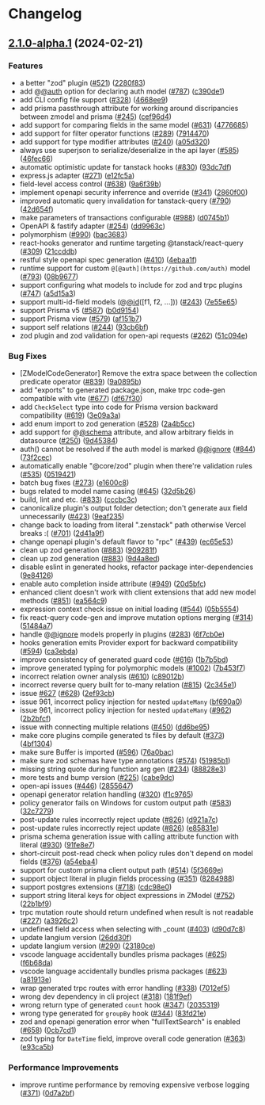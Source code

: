 # Changelog

## [2.1.0-alpha.1](https://github.com/zenstackhq/zenstack/compare/SDK-v2.0.0-alpha.1...SDK-v2.1.0-alpha.1) (2024-02-21)


### Features

* a better "zod" plugin ([#521](https://github.com/zenstackhq/zenstack/issues/521)) ([2280f83](https://github.com/zenstackhq/zenstack/commit/2280f83cd7f1f597fddfd6ab0c99417200124452))
* add @[@auth](https://github.com/auth) option for declaring auth model ([#787](https://github.com/zenstackhq/zenstack/issues/787)) ([c390de1](https://github.com/zenstackhq/zenstack/commit/c390de10cfa91ae3f954404bc07e0905973b0898))
* add CLI config file support ([#328](https://github.com/zenstackhq/zenstack/issues/328)) ([4668ee9](https://github.com/zenstackhq/zenstack/commit/4668ee9c7029be5b9f21f318c36df795abead335))
* add prisma passthrough attribute for working around discripancies between zmodel and prisma ([#245](https://github.com/zenstackhq/zenstack/issues/245)) ([cef96d4](https://github.com/zenstackhq/zenstack/commit/cef96d4b6fe0a4d7d38742565817aca8e6533933))
* add support for comparing fields in the same model ([#631](https://github.com/zenstackhq/zenstack/issues/631)) ([4776685](https://github.com/zenstackhq/zenstack/commit/477668579e3d95e7371ca752244ad2e319a96477))
* add support for filter operator functions ([#289](https://github.com/zenstackhq/zenstack/issues/289)) ([7914470](https://github.com/zenstackhq/zenstack/commit/79144709b3bd56adf0a30f27b69426702980b95f))
* add support for type modifier attributes ([#240](https://github.com/zenstackhq/zenstack/issues/240)) ([a05d320](https://github.com/zenstackhq/zenstack/commit/a05d320e7135440c20f3d75746c62ae67bfabd58))
* always use superjson to serialize/deserialize in the api layer ([#585](https://github.com/zenstackhq/zenstack/issues/585)) ([46fec66](https://github.com/zenstackhq/zenstack/commit/46fec666c3af971010c69e467f08f55830655441))
* automatic optimistic update for tanstack hooks ([#830](https://github.com/zenstackhq/zenstack/issues/830)) ([93dc7df](https://github.com/zenstackhq/zenstack/commit/93dc7df472427a4546ba71ec3703135d2d638ded))
* express.js adapter ([#271](https://github.com/zenstackhq/zenstack/issues/271)) ([e12fc5a](https://github.com/zenstackhq/zenstack/commit/e12fc5a4ca4c71c10c1d34fc4a1d19f9fb9f75bb))
* field-level access control ([#638](https://github.com/zenstackhq/zenstack/issues/638)) ([9a6f39b](https://github.com/zenstackhq/zenstack/commit/9a6f39bdb8940f7cef89fd7ee423658b8ed4c49f))
* implement openapi security inferrence and override ([#341](https://github.com/zenstackhq/zenstack/issues/341)) ([2860f00](https://github.com/zenstackhq/zenstack/commit/2860f002e57d7772c0b7b9e9feabce7bae73c18c))
* improved automatic query invalidation for tanstack-query ([#790](https://github.com/zenstackhq/zenstack/issues/790)) ([42d654f](https://github.com/zenstackhq/zenstack/commit/42d654fcfaa40b09fde578db79792c69e1e3b908))
* make parameters of transactions configurable ([#988](https://github.com/zenstackhq/zenstack/issues/988)) ([d0745b1](https://github.com/zenstackhq/zenstack/commit/d0745b149a5ce6abfef546de0b9243ddc4f6e765))
* OpenAPI & fastify adapter ([#254](https://github.com/zenstackhq/zenstack/issues/254)) ([dd9963c](https://github.com/zenstackhq/zenstack/commit/dd9963cd35d414ebf61727bb4a5d9ad0c31100e0))
* polymorphism ([#990](https://github.com/zenstackhq/zenstack/issues/990)) ([bac3683](https://github.com/zenstackhq/zenstack/commit/bac368382b6c92585bc983861a56d141093b7896))
* react-hooks generator and runtime targeting @tanstack/react-query ([#309](https://github.com/zenstackhq/zenstack/issues/309)) ([21ccddb](https://github.com/zenstackhq/zenstack/commit/21ccddb9be437eabed35fbc62ae43c1e192d289e))
* restful style openapi spec generation ([#410](https://github.com/zenstackhq/zenstack/issues/410)) ([4ebaa1f](https://github.com/zenstackhq/zenstack/commit/4ebaa1fa4aa8e762a11fb24700f5cb4e1bfbe688))
* runtime support for custom `@[@auth](https://github.com/auth)` model ([#793](https://github.com/zenstackhq/zenstack/issues/793)) ([08b9677](https://github.com/zenstackhq/zenstack/commit/08b967735c938de1e770a2409c36c5a50173b01d))
* support configuring what models to include for zod and trpc plugins ([#747](https://github.com/zenstackhq/zenstack/issues/747)) ([a5d15a3](https://github.com/zenstackhq/zenstack/commit/a5d15a30e7a22a3e875cc974391feb9ad6da7646))
* support multi-id-field models (@[@id](https://github.com/id)([f1, f2, ...])) ([#243](https://github.com/zenstackhq/zenstack/issues/243)) ([7e55e65](https://github.com/zenstackhq/zenstack/commit/7e55e652eceacec108dd4966ff08cfef184cd8ab))
* support Prisma v5 ([#587](https://github.com/zenstackhq/zenstack/issues/587)) ([b0d9154](https://github.com/zenstackhq/zenstack/commit/b0d9154270a89c6c93c7a8f1aada85c413d16d6f))
* support Prisma view ([#579](https://github.com/zenstackhq/zenstack/issues/579)) ([af151b7](https://github.com/zenstackhq/zenstack/commit/af151b7b311ee96b626376b8a17103b18c261f65))
* support self relations ([#244](https://github.com/zenstackhq/zenstack/issues/244)) ([93cb6bf](https://github.com/zenstackhq/zenstack/commit/93cb6bfc847d8b97612e849cffcbfe7723630ad9))
* zod plugin and zod validation for open-api requests ([#262](https://github.com/zenstackhq/zenstack/issues/262)) ([51c094e](https://github.com/zenstackhq/zenstack/commit/51c094e329df0d1ebb28239d5fe5ff4608065280))


### Bug Fixes

* [ZModelCodeGenerator] Remove the extra space between the collection predicate operator ([#839](https://github.com/zenstackhq/zenstack/issues/839)) ([9a0895b](https://github.com/zenstackhq/zenstack/commit/9a0895bedd82b429ddcc45db4cee0f9e82c54198))
* add "exports" to generated package.json, make trpc code-gen compatible with vite ([#677](https://github.com/zenstackhq/zenstack/issues/677)) ([df67f30](https://github.com/zenstackhq/zenstack/commit/df67f301119db23e5048464de2f73bff1a2adffc))
* add `CheckSelect` type into code for Prisma version backward compatibility ([#619](https://github.com/zenstackhq/zenstack/issues/619)) ([3e09a3a](https://github.com/zenstackhq/zenstack/commit/3e09a3a6646ae0f6e393cc0f92991c9b5d0c4d29))
* add enum import to zod generation ([#528](https://github.com/zenstackhq/zenstack/issues/528)) ([2a4b5cc](https://github.com/zenstackhq/zenstack/commit/2a4b5cc328645387a604f2fdf7c8855804306243))
* add support for @[@schema](https://github.com/schema) attribute, and allow arbitrary fields in datasource ([#250](https://github.com/zenstackhq/zenstack/issues/250)) ([9d45384](https://github.com/zenstackhq/zenstack/commit/9d4538445600b856962b200ca0faa0bbfff68f8a))
* auth() cannot be resolved if the auth model is marked @[@ignore](https://github.com/ignore) ([#844](https://github.com/zenstackhq/zenstack/issues/844)) ([73f2cec](https://github.com/zenstackhq/zenstack/commit/73f2cec82fea64cea05f7306523f7c6f9ac91f84))
* automatically enable "@core/zod" plugin when there're validation rules ([#535](https://github.com/zenstackhq/zenstack/issues/535)) ([0519421](https://github.com/zenstackhq/zenstack/commit/05194219f28e49ee11d1a1bd9a78146e9b76eada))
* batch bug fixes ([#273](https://github.com/zenstackhq/zenstack/issues/273)) ([e1600c8](https://github.com/zenstackhq/zenstack/commit/e1600c8bc69cb3cf51fb763a86b06834810236eb))
* bugs related to model name casing ([#645](https://github.com/zenstackhq/zenstack/issues/645)) ([32d5b26](https://github.com/zenstackhq/zenstack/commit/32d5b262cacdd03209a56027e4c2cbda1bc408c0))
* build, lint and etc. ([#833](https://github.com/zenstackhq/zenstack/issues/833)) ([cccbc3c](https://github.com/zenstackhq/zenstack/commit/cccbc3c82ad522d40bc76ad7b84b1305d378b1db))
* canonicalize plugin's output folder detection; don't generate aux field unnecessarily ([#423](https://github.com/zenstackhq/zenstack/issues/423)) ([9eaf235](https://github.com/zenstackhq/zenstack/commit/9eaf2353e479a7c967af42a0cd6ed6b9afeded4a))
* change back to loading from literal ".zenstack" path otherwise Vercel breaks :( ([#701](https://github.com/zenstackhq/zenstack/issues/701)) ([2d41a9f](https://github.com/zenstackhq/zenstack/commit/2d41a9fcffab2fa228356a5cc45b4c2ecd62fd63))
* change openapi plugin's default flavor to "rpc" ([#439](https://github.com/zenstackhq/zenstack/issues/439)) ([ec65e53](https://github.com/zenstackhq/zenstack/commit/ec65e53f202e3e02ea98a9c88682c106dcbafc76))
* clean up zod generation ([#883](https://github.com/zenstackhq/zenstack/issues/883)) ([909281f](https://github.com/zenstackhq/zenstack/commit/909281f8090734322c0cab09d0187b6b5e813c9a))
* clean up zod generation ([#883](https://github.com/zenstackhq/zenstack/issues/883)) ([9d4a8ed](https://github.com/zenstackhq/zenstack/commit/9d4a8ede7d42d1966fd5a12d64a5992092f4bc7d))
* disable eslint in generated hooks, refactor package inter-dependencies ([9e84126](https://github.com/zenstackhq/zenstack/commit/9e8412645e06f0bf63f85c8bb61ad00384fdef99))
* enable auto completion inside attribute ([#949](https://github.com/zenstackhq/zenstack/issues/949)) ([20d5bfc](https://github.com/zenstackhq/zenstack/commit/20d5bfc506a42b520eb1cf390149b7afc7c38701))
* enhanced client doesn't work with client extensions that add new model methods ([#851](https://github.com/zenstackhq/zenstack/issues/851)) ([ea564c9](https://github.com/zenstackhq/zenstack/commit/ea564c93e9ca2a888c0e53216633d66c733f6beb))
* expression context check issue on initial loading ([#544](https://github.com/zenstackhq/zenstack/issues/544)) ([05b5554](https://github.com/zenstackhq/zenstack/commit/05b55541f3ae55214318db4f0de20b8ba97bb2f8))
* fix react-query code-gen and improve mutation options merging ([#314](https://github.com/zenstackhq/zenstack/issues/314)) ([51484a7](https://github.com/zenstackhq/zenstack/commit/51484a76f90e5efd0a651bab9f6aa864baab95f2))
* handle @[@ignore](https://github.com/ignore) models properly in plugins ([#283](https://github.com/zenstackhq/zenstack/issues/283)) ([6f7cb0e](https://github.com/zenstackhq/zenstack/commit/6f7cb0e6513d606c98b097c65c0573ad1f006b2c))
* hooks generation emits Provider export for backward compatibility ([#594](https://github.com/zenstackhq/zenstack/issues/594)) ([ca3ebda](https://github.com/zenstackhq/zenstack/commit/ca3ebdae4e213d3901bb5834fd9ebf1217da94a7))
* improve consistency of generated guard code ([#616](https://github.com/zenstackhq/zenstack/issues/616)) ([1b7b5bd](https://github.com/zenstackhq/zenstack/commit/1b7b5bda3f5106d31b7f5e70be27158fb8217600))
* improve generated typing for polymorphic models ([#1002](https://github.com/zenstackhq/zenstack/issues/1002)) ([7b453f7](https://github.com/zenstackhq/zenstack/commit/7b453f7745cad73fc81e7884faf473aecda99556))
* incorrect relation owner analysis ([#610](https://github.com/zenstackhq/zenstack/issues/610)) ([c89012b](https://github.com/zenstackhq/zenstack/commit/c89012bcb8d32588cc7f5a1df19088292e571cec))
* incorrect reverse query built for to-many relation ([#815](https://github.com/zenstackhq/zenstack/issues/815)) ([2c345e1](https://github.com/zenstackhq/zenstack/commit/2c345e1d4fe7274b7a08c1178afccede1d694327))
* issue [#627](https://github.com/zenstackhq/zenstack/issues/627) ([#628](https://github.com/zenstackhq/zenstack/issues/628)) ([2ef93cb](https://github.com/zenstackhq/zenstack/commit/2ef93cb932e7aed6923cd3d7e69069d0c9ff161b))
* issue 961, incorrect policy injection for nested `updateMany` ([bf690a0](https://github.com/zenstackhq/zenstack/commit/bf690a072771ab95907a8f56079c4f6aaf655849))
* issue 961, incorrect policy injection for nested `updateMany` ([#962](https://github.com/zenstackhq/zenstack/issues/962)) ([2b2bfcf](https://github.com/zenstackhq/zenstack/commit/2b2bfcff965f9a70ff2764e6fbc7613b6f061685))
* issue with connecting multiple relations ([#450](https://github.com/zenstackhq/zenstack/issues/450)) ([dd6be95](https://github.com/zenstackhq/zenstack/commit/dd6be9509c46fd4dfff500a53070259410b6a61f))
* make core plugins compile generated ts files by default ([#373](https://github.com/zenstackhq/zenstack/issues/373)) ([4bf1304](https://github.com/zenstackhq/zenstack/commit/4bf1304c6518cc027b1a1f2d33fea70979d9d94b))
* make sure Buffer is imported ([#596](https://github.com/zenstackhq/zenstack/issues/596)) ([76a0bac](https://github.com/zenstackhq/zenstack/commit/76a0bac9c63707baf34a072e398b63156c1e0640))
* make sure zod schemas have type annotations ([#574](https://github.com/zenstackhq/zenstack/issues/574)) ([51985b1](https://github.com/zenstackhq/zenstack/commit/51985b1279dca8e82a7275330a7b6597f37d15a4))
* missing string quote during function arg gen ([#234](https://github.com/zenstackhq/zenstack/issues/234)) ([88828e3](https://github.com/zenstackhq/zenstack/commit/88828e309c8aab2a43bd06c7f9beaadcb070d3a6))
* more tests and bump version ([#225](https://github.com/zenstackhq/zenstack/issues/225)) ([cabe9dc](https://github.com/zenstackhq/zenstack/commit/cabe9dc956b32bd854a3bbbfe88e9203412703ca))
* open-api issues ([#446](https://github.com/zenstackhq/zenstack/issues/446)) ([2855647](https://github.com/zenstackhq/zenstack/commit/285564751094797da8484bf041a9d3a4eafafc9d))
* openapi generator relation handling ([#320](https://github.com/zenstackhq/zenstack/issues/320)) ([f1c9765](https://github.com/zenstackhq/zenstack/commit/f1c9765b778f8fb476c015a2f3bbe72dd94ef6b0))
* policy generator fails on Windows for custom output path ([#583](https://github.com/zenstackhq/zenstack/issues/583)) ([32c7279](https://github.com/zenstackhq/zenstack/commit/32c727934456127470a53ed13ad65d33ff94e97d))
* post-update rules incorrectly reject update ([#826](https://github.com/zenstackhq/zenstack/issues/826)) ([d921a7c](https://github.com/zenstackhq/zenstack/commit/d921a7ca6bef0341ccf5bc50e195156695129e7f))
* post-update rules incorrectly reject update ([#826](https://github.com/zenstackhq/zenstack/issues/826)) ([e85831e](https://github.com/zenstackhq/zenstack/commit/e85831e98d08a433febb5a8fecf8d539150ced08))
* prisma schema generation issue with calling attribute function with literal ([#930](https://github.com/zenstackhq/zenstack/issues/930)) ([91fe8e7](https://github.com/zenstackhq/zenstack/commit/91fe8e71b513804de36d08b03c37b0c175580906))
* short-circuit post-read check when policy rules don't depend on model fields ([#376](https://github.com/zenstackhq/zenstack/issues/376)) ([a54eba4](https://github.com/zenstackhq/zenstack/commit/a54eba45f64382ed070e5aeabe0c8dc263bebc0d))
* support for custom prisma client output path ([#514](https://github.com/zenstackhq/zenstack/issues/514)) ([5f3669e](https://github.com/zenstackhq/zenstack/commit/5f3669e53363bbfb035f100d0c6e2d14cef69c24))
* support object literal in plugin fields processing ([#351](https://github.com/zenstackhq/zenstack/issues/351)) ([8284988](https://github.com/zenstackhq/zenstack/commit/8284988cf12c3c4f3983c36c3658201db5509b2c))
* support postgres extensions ([#718](https://github.com/zenstackhq/zenstack/issues/718)) ([cdc98e0](https://github.com/zenstackhq/zenstack/commit/cdc98e08224a23ea3f6e5d620c11c90a34ed6435))
* support string literal keys for object expressions in ZModel ([#752](https://github.com/zenstackhq/zenstack/issues/752)) ([22b1bf9](https://github.com/zenstackhq/zenstack/commit/22b1bf9ddd4062000f2cd7d183e004dd3d5917c6))
* trpc mutation route should return undefined when result is not readable ([#227](https://github.com/zenstackhq/zenstack/issues/227)) ([a3926c2](https://github.com/zenstackhq/zenstack/commit/a3926c2d69353c5f047f68d70f717db6872cce20))
* undefined field access when selecting with _count ([#403](https://github.com/zenstackhq/zenstack/issues/403)) ([d90d7c8](https://github.com/zenstackhq/zenstack/commit/d90d7c83e95d33c85e9c3b4b650e014ee76136c3))
* update langium version ([26dd30f](https://github.com/zenstackhq/zenstack/commit/26dd30f8a00e030d4ec605cf0b88261e2944c43a))
* update langium version ([#290](https://github.com/zenstackhq/zenstack/issues/290)) ([23180ce](https://github.com/zenstackhq/zenstack/commit/23180cee63fd5a140d154857c170d597224679e6))
* vscode language accidentally bundles prisma packages  ([#625](https://github.com/zenstackhq/zenstack/issues/625)) ([f6b68da](https://github.com/zenstackhq/zenstack/commit/f6b68dabc9e089230bc6d8f8e802e8fbc43a8a69))
* vscode language accidentally bundles prisma packages ([#623](https://github.com/zenstackhq/zenstack/issues/623)) ([a81913e](https://github.com/zenstackhq/zenstack/commit/a81913e69d3533874c038279d1d4d226ad685d8d))
* wrap generated trpc routes with error handling ([#338](https://github.com/zenstackhq/zenstack/issues/338)) ([7012ef5](https://github.com/zenstackhq/zenstack/commit/7012ef55afbf374ededaf23b6afb64afe497e592))
* wrong dev dependency in cli project ([#318](https://github.com/zenstackhq/zenstack/issues/318)) ([181f9ef](https://github.com/zenstackhq/zenstack/commit/181f9ef17899d11d23369f1d485c2d964e2d4561))
* wrong return type of generated `count` hook ([#347](https://github.com/zenstackhq/zenstack/issues/347)) ([2035319](https://github.com/zenstackhq/zenstack/commit/2035319a030369dc0c847eaac248f2d9acdc7c7b))
* wrong type generated for `groupBy` hook ([#344](https://github.com/zenstackhq/zenstack/issues/344)) ([83fd21e](https://github.com/zenstackhq/zenstack/commit/83fd21e5b2c55ca182386be61151386f0400bdd0))
* zod and openapi generation error when "fullTextSearch" is enabled ([#658](https://github.com/zenstackhq/zenstack/issues/658)) ([0cb7cd1](https://github.com/zenstackhq/zenstack/commit/0cb7cd1ae5e8c5d4a72d0891c9624291aafcbcd8))
* zod typing for `DateTime` field, improve overall code generation ([#363](https://github.com/zenstackhq/zenstack/issues/363)) ([e93ca5b](https://github.com/zenstackhq/zenstack/commit/e93ca5bf10c6afdfd723961d3c91c2cd512eb8c8))


### Performance Improvements

* improve runtime performance by removing expensive verbose logging ([#371](https://github.com/zenstackhq/zenstack/issues/371)) ([0d7a2bf](https://github.com/zenstackhq/zenstack/commit/0d7a2bf417c6ea5cc5c6c3568593a0fbe7d7903e))
